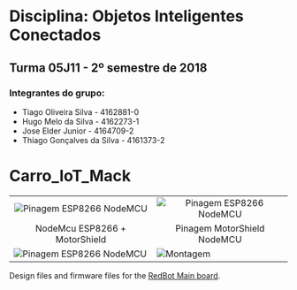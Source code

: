# Disciplina: Objetos Inteligentes Conectados
## Turma 05J11 - 2º semestre de 2018

### Integrantes do grupo:

* Tiago Oliveira Silva      - 4162881-0
* Hugo Melo da Silva        - 4162273-1
* Jose Elder Junior         - 4164709-2
* Thiago Gonçalves da Silva - 4161373-2

# Carro_IoT_Mack

<table class="table table-hover table-striped table-bordered">
  <tr align="center">
   <td> <img class=" aligncenter wp-image-5141" title="NodeMcu ESP8266 + MotorShield " src="https://c.76.my/Malaysia/nodemcu-motor-shield-board-l293d-esp8266-nodemcu-v2-npstore-1706-05-NPSTORE@1.jpg" alt="Pinagem ESP8266 NodeMCU">
    </td>  
   <td>  
  <img class=" aligncenter wp-image-5141" title="Pinagem MotorShield NodeMCU" src="https://i1.wp.com/blog.squix.org/wp-content/uploads/2015/09/NodeMcuMotorshield.jpg?resize=320%2C219&ssl=1" alt="Pinagem ESP8266 NodeMCU">
</td>  
    
 <tr align="center">
    <td>NodeMcu ESP8266 + MotorShield </td>
    <td>Pinagem MotorShield NodeMCU</td>
  </tr>
</tr>

<tr aling="center">
  <td>
     <img class=" aligncenter wp-image-5141" title="Kit Chassis 2wd" src="Phttps://ae01.alicdn.com/kf/HTB16ZXKQVXXXXa3XXXXq6xXFXXX5/Rotoup-60-sets-Kit-chassis-2WD-rob-inteligente-do-motor-rodas-avoidance-rastreamento-plataforma-do-rob.jpg" alt="Pinagem ESP8266 NodeMCU">
  </td>
  <td>
    <img class=" alingcenter wp-image-5141" title="Montagem" src="https://ae01.alicdn.com/kf/HTB1jM6xKXXXXXbYXpXXq6xXFXXX7/DOIT-Wireless-WiFi-Smart-2WD-Car-Chassis-with-NodeMCU-ESP8266-Board-Motor-Shield-for-ESP8266-ESP.jpg">
  </td>
</tr>

</table>

Design files and firmware files for the [RedBot Main board](https://www.sparkfun.com/products/11622).
